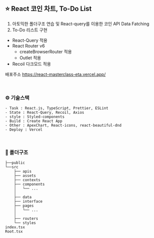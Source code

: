 ## ⭐️ React 코인 차트, To-Do List

1. 아토믹한 폴더구조 연습 및 React-query를 이용한 코인 API Data Fatching
2. To-Do 리스트 구현


- React-Query 적용
- React Router v6
  - createBrowserRouter 적용
  - Outlet 적용
- Recoil 다크모드 적용

배포주소 https://react-masterclass-eta.vercel.app/

<br>

### ⚙️ 기술스택

```
- Task : React.js, TypeScript, Prettier, ESLint
- State : React-Query, Recoil, Axios
- style : Styled-components
- Build : Create React App
- Other : ApexChart, React-icons, react-beautiful-dnd
- Deploy : Vercel
```

<br>

### 📁 폴더구조

```
├──public
└──src
    ├── apis
    ├── assets
    ├── contexts
    ├── components
    │   └── ...
    │
    ├── data
    ├── interface
    ├── pages
    │   └── ...
    │
    ├── routers
    └── styles
index.tsx
Root.tsx
```
